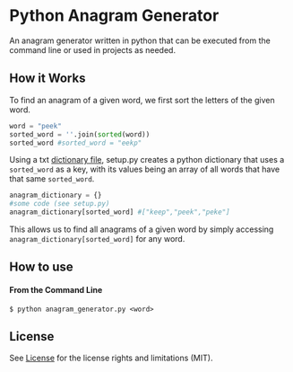 # Python Anagram Generator
An anagram generator written in python that can be executed from the command line or used in projects as needed.
## How it Works
To find an anagram of a given word, we first sort the letters of the given word.

```Python
word = "peek"
sorted_word = ''.join(sorted(word))
sorted_word #sorted_word = "eekp"
```

Using a txt [dictionary file](https://github.com/dwyl/english-words), setup.py creates a python dictionary that uses a ```sorted_word``` as a key, with its values being an array of all words that have that same ```sorted_word```.
```python
anagram_dictionary = {}
#some code (see setup.py)
anagram_dictionary[sorted_word] #["keep","peek","peke"]
```

This allows us to find all anagrams of a given word by simply accessing ```anagram_dictionary[sorted_word]``` for any word.

## How to use
#### From the Command Line
```
$ python anagram_generator.py <word>
```

## License
See [License](LICENSE.md) for the license rights and limitations (MIT).

